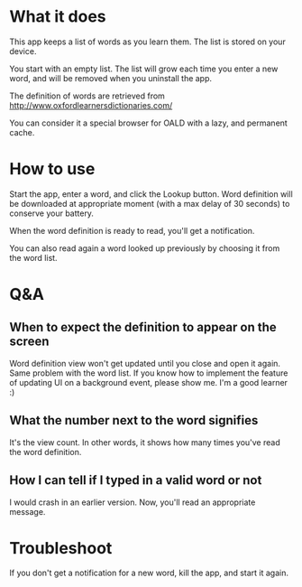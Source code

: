 # What it does

This app keeps a list of words as you learn them. The list is stored on your device.

You start with an empty list. The list will grow each time you enter a new word, and will be removed when you uninstall the app.

The definition of words are retrieved from http://www.oxfordlearnersdictionaries.com/

You can consider it a special browser for OALD with a lazy, and permanent cache.

# How to use

Start the app, enter a word, and click the Lookup button. Word definition will be downloaded at appropriate moment (with a max delay of 30 seconds) to conserve your battery.

When the word definition is ready to read, you'll get a notification.

You can also read again a word looked up previously by choosing it from the word list.

# Q&A

## When to expect the definition to appear on the screen

Word definition view won't get updated until you close and open it again. Same problem with the word list. If you know how to implement the feature of updating UI on a background event, please show me. I'm a good learner :)

## What the number next to the word signifies

It's the view count. In other words, it shows how many times you've read the word definition.

## How I can tell if I typed in a valid word or not

I would crash in an earlier version. Now, you'll read an appropriate message.

# Troubleshoot

If you don't get a notification for a new word, kill the app, and start it again.
